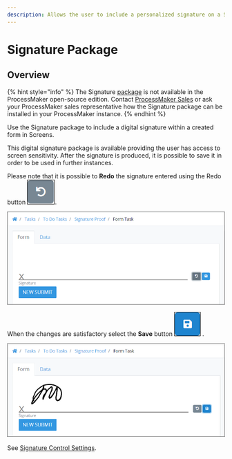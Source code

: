 ```yaml
---
description: Allows the user to include a personalized signature on a Screen.
---
```


# Signature Package

## Overview

{% hint style="info" %}
The Signature [package](../first-topic.md) is not available in the ProcessMaker open-source edition. Contact [ProcessMaker Sales](https://www.processmaker.com/contact/) or ask your ProcessMaker sales representative how the Signature package can be installed in your ProcessMaker instance.
{% endhint %}

Use the Signature package to include a digital signature within a created form in Screens.

This digital signature package is available providing the user has access to screen sensitivity. After the signature is produced, it is possible to save it in order to be used in further instances.

Please note that it is possible to **Redo** the signature entered using the Redo button ![](../../.gitbook/assets/redo-button_signature-control.png).  

![Digital Signature field](../../.gitbook/assets/digital-signature_field_signature-package.png)

When the changes are satisfactory select the **Save** button ![](../../.gitbook/assets/save-button_signature-control.png) . 

![Digital Signature added](../../.gitbook/assets/digital-signature_saved_signature-package.png)

See [Signature Control Settings](../../designing-processes/design-forms/screens-builder/control-descriptions/signature-control-settings.md).

